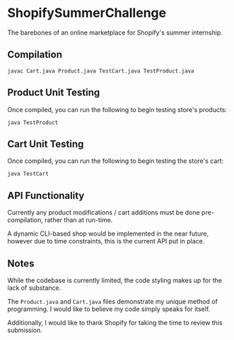 # ShopifySummerChallenge
The barebones of an online marketplace for Shopify's summer internship.

## Compilation
```javac Cart.java Product.java TestCart.java TestProduct.java```

## Product Unit Testing
Once compiled, you can run the following to begin testing store's products:

```java TestProduct```

## Cart Unit Testing
Once compiled, you can run the following to begin testing the store's cart:

```java TestCart```

## API Functionality
Currently any product modifications / cart additions must be done pre-compilation, rather than at run-time.

A dynamic CLI-based shop would be implemented in the near future, however due to time constraints, this is the
current API put in place.

## Notes
While the codebase is currently limited, the code styling makes up for the lack of substance.

The ```Product.java``` and ```Cart.java``` files demonstrate my unique method of programming. I would like to believe my code simply speaks for itself.

Additionally, I would like to thank Shopify for taking the time to review this submission.
